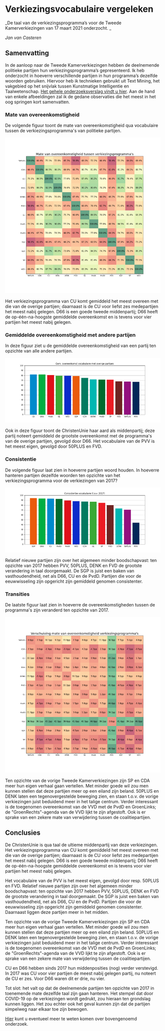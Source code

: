 # Verkiezingsvocabulaire vergeleken

_De taal van de verkiezingsprogramma’s voor de Tweede Kamerverkiezingen van 17 maart 2021 onderzocht. _

_Jan van Casteren_

## Samenvatting

In de aanloop naar de Tweede Kamerverkiezingen hebben de deelnemende politieke partijen hun verkiezingsprogramma’s gepresenteerd. Ik heb onderzocht in hoeverre verschillende partijen in hun programma’s dezelfde woorden gebruiken. Hiervoor heb ik technieken gebruikt uit Text Mining, het vakgebied op het snijvlak tussen Kunstmatige Intelligentie en Taalwetenschap. <a href="verkiezingsvocabulaire-vergeleken.pdf" target="_blank">Het gehele onderzoeksverslag vindt u hier</a>. Aan de hand van enkele afbeeldingen zal ik de gedane observaties die het meest in het oog springen kort samenvatten.

### Mate van overeenkomstigheid

De volgende figuur toont de mate van overeenkomstigheid qua vocabulaire tussen de verkiezingsprogramma's van politieke partijen.

![image](img/mate-van-overeenkomstigheid.png)

Het verkiezingsprogramma van CU komt gemiddeld het meest overeen met die van de overige partijen; daarnaast is de CU voor liefst zes medepartijen het meest nabij gelegen. D66 is een goede tweede middenpartij; D66 heeft de op-één-na-hoogste gemiddelde overeenkomst en is tevens voor vier partijen het meest nabij gelegen.

### Gemiddelde overeenkomstigheid met andere partijen

In deze figuur ziet u de gemiddelde overeenkomstigheid van een partij ten opzichte van alle andere partijen.

![image](img/gem_overeenkomst.png)

Ook in deze figuur toont de ChristenUnie haar aard als middenpartij; deze partij noteert gemiddeld de grootste overeenkomst met de programma's van de overige partijen, gevolgd door D66. Het vocabulaire van de PVV is het meest eigen, gevolgd door 50PLUS en FVD.

### Consistentie

De volgende figuur laat zien in hoeverre partijen woord houden. In hoeverre hanteren partijen dezelfde woorden ten opzichte van het verkiezingsprogramma voor de verkiezingen van 2017?

![image](img/consistentie.png)

Relatief nieuwe partijen zijn over het algemeen minder boodschapvast: ten opzichte van 2017 hebben PVV, 50PLUS, DENK en FVD de grootste verandering in taal doorgemaakt. De SGP is juist een baken van vasthoudendheid, net als D66, CU en de PvdD.
Partijen die voor de eeuwwisseling zijn opgericht zijn gemiddeld genomen consistenter.

### Transities

De laatste figuur laat zien in hoeverre de overeenkomstigheden tussen de programma's zijn veranderd ten opzichte van 2017.

![image](img/verschuiving-overeenkomstigheid.png)

Ten opzichte van de vorige Tweede Kamerverkiezingen zijn SP en CDA meer hun eigen verhaal gaan vertellen. Met minder goede wil zou men kunnen stellen dat deze partijen meer op een eiland zijn beland. 50PLUS en DENK laten een tegenovergestelde beweging zien, en staan t.o.v. de vorige verkiezingen juist beduidend meer in het talige centrum.
Verder interessant is de toegenomen overeenkomst van de VVD met de PvdD en GroenLinks; de "GroenRechts"-agenda van de VVD lijkt te zijn afgestoft. Ook is er sprake van een zekere mate van verwijdering tussen de coalitiepartijen.

## Conclusies

De ChristenUnie is qua taal de ultieme middenpartij van deze verkiezingen. Het verkiezingsprogramma van CU komt gemiddeld het meest overeen met die van de overige partijen; daarnaast is de CU voor liefst zes medepartijen het meest nabij gelegen. D66 is een goede tweede middenpartij; D66 heeft de op-één-na-hoogste gemiddelde overeenkomst en is tevens voor vier partijen het meest nabij gelegen.

Het vocabulaire van de PVV is het meest eigen, gevolgd door resp. 50PLUS en FVD. Relatief nieuwe partijen zijn over het algemeen minder boodschapvast: ten opzichte van 2017 hebben PVV, 50PLUS, DENK en FVD de grootste verandering in taal doorgemaakt. De SGP is juist een baken van vasthoudendheid, net als D66, CU en de PvdD.
Partijen die voor de eeuwwisseling zijn opgericht zijn gemiddeld genomen consistenter. Daarnaast liggen deze partijen meer in het midden. 

Ten opzichte van de vorige Tweede Kamerverkiezingen zijn SP en CDA meer hun eigen verhaal gaan vertellen. Met minder goede wil zou men kunnen stellen dat deze partijen meer op een eiland zijn beland. 50PLUS en DENK laten een tegenovergestelde beweging zien, en staan t.o.v. de vorige verkiezingen juist beduidend meer in het talige centrum.
Verder interessant is de toegenomen overeenkomst van de VVD met de PvdD en GroenLinks; de "GroenRechts"-agenda van de VVD lijkt te zijn afgestoft. Ook is er sprake van een zekere mate van verwijdering tussen de coalitiepartijen.

CU en D66 hebben sinds 2017 hun middenposities (nog) verder verstevigd. In 2017 was CU voor vier partijen de meest nabij gelegen partij, nu noteert de CU er zes. Voor D66 waren dit er drie, nu vier.

Tot slot: het valt op dat de deelnemende partijen ten opzichte van 2017 in toenemende mate dezelfde taal zijn gaan hanteren. Het stempel dat door COVID-19 op de verkiezingen wordt gedrukt, zou hieraan ten grondslag kunnen liggen. Het zou echter ook het geval kunnen zijn dat de partijen simpelweg naar elkaar toe zijn bewogen.

<a href="verkiezingsvocabulaire-vergeleken.pdf" target="_blank">Hier</a> kunt u eventueel meer te weten komen over bovengenoemd onderzoek.
